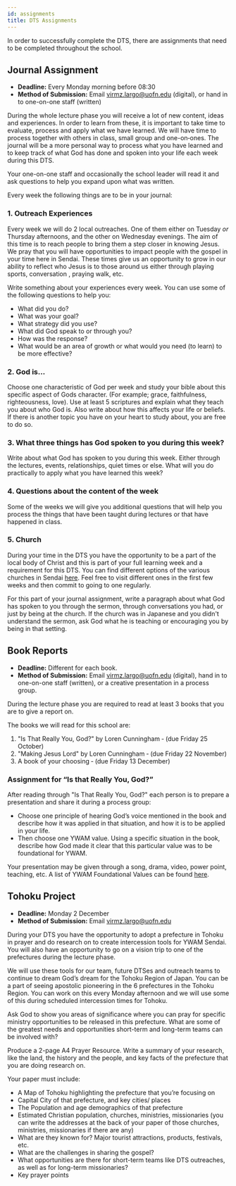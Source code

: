 ```yaml
---
id: assignments
title: DTS Assignments
---
```


In order to successfully complete the DTS, there are assignments that need to be completed throughout the school.

## Journal Assignment

- **Deadline:** Every Monday morning before 08:30
- **Method of Submission:** Email [virmz.largo@uofn.edu](mailto:virmz.largo@uofn.edu) (digital), or hand in to one-on-one staff (written)

During the whole lecture phase you will receive a lot of new content, ideas and experiences. In order to learn from these, it is important to take time to evaluate, process and apply what we have learned. We will have time to process together with others in class, small group and one-on‐ones. The journal will be a more personal way to process what you have learned and to keep track of what God has done and spoken into your life each week during this DTS.

Your one-on-one staff and occasionally the school leader will read it and ask questions to help you expand upon what was written. 

Every week the following things are to be in your journal:

### 1. Outreach Experiences

Every week we will do 2 local outreaches. One of them either on Tuesday *or* Thursday afternoons, and the other on Wednesday evenings. The aim of this time is to reach people to bring them a step closer in knowing Jesus. We pray that you will have opportunities to impact people with the gospel in your time here in Sendai. These times give us an opportunity to grow in our ability to reflect who Jesus is to those around us either through playing sports, conversation , praying walk, etc.

Write something about your experiences every week. You can use some of the following questions to help you:

- What did you do? 
- What was your goal? 
- What strategy did you use? 
- What did God speak to or through you? 
- How was the response? 
- What would be an area of growth or what would you need (to learn) to be more effective?

### 2. God is...

Choose one characteristic of God per week and study your bible about this specific aspect of Gods character. (For example; grace, faithfulness, righteousness, love). Use at least 5 scriptures and explain what they teach you about who God is. Also write about how this affects your life or beliefs. If there is another topic you have on your heart to study about, you are free to do so.

### 3. What three things has God spoken to you during this week?

Write about what God has spoken to you during this week. Either through the lectures, events, relationships, quiet times or else. What will you do practically to apply what you have learned this week?

### 4. Questions about the content of the week

Some of the weeks we will give you additional questions that will help you process the things that have been taught during lectures or that have happened in class.

### 5. Church

During your time in the DTS you have the opportunity to be a part of the local body of Christ and this is part of your full learning week and a requirement for this DTS. You can find different options of the various churches in Sendai [here](churches.md). Feel free to visit different ones in the first few weeks and then commit to going to one regularly. 

For this part of your journal assignment, write a paragraph about what God has spoken to you through the sermon, through conversations you had, or just by being at the church. If the church was in Japanese and you didn't understand the sermon, ask God what he is teaching or encouraging you by being in that setting.

## Book Reports

- **Deadline:** Different for each book.
- **Method of Submission:** Email [virmz.largo@uofn.edu](mailto:virmz.largo@uofn.edu) (digital), hand in to one-on-one staff (written), or a creative presentation in a process group.

During the lecture phase you are required to read at least 3 books that you are to give a report on.

The books we will read for this school are:

1. "Is That Really You, God?" by Loren Cunningham ‐ (due Friday 25 October)
2. "Making Jesus Lord" by Loren Cunningham ‐ (due Friday 22 November)
3. A book of your choosing ‐ (due Friday 13 December)

### Assignment for “Is that Really You, God?”

After reading through "Is That Really You, God?" each person is to prepare a presentation and share it during a process group:

- Choose one principle of hearing God’s voice mentioned in the book and describe how it was applied in that situation, and how it is to be applied in your life.
- Then choose one YWAM value. Using a specific situation in the book, describe how God made it clear that this particular value was to be foundational for YWAM.

Your presentation may be given through a song, drama, video, power point, teaching, etc. A list of YWAM Foundational Values can be found [here](../about/values.md).

## Tohoku Project

- **Deadline:** Monday 2 December
- **Method of Submission:** Email [virmz.largo@uofn.edu](mailto:virmz.largo@uofn.edu)

During your DTS you have the opportunity to adopt a prefecture in Tohoku in prayer and do research on to create intercession tools for YWAM Sendai. You will also have an opportunity to go on a vision trip to one of the prefectures during the lecture phase.

We will use these tools for our team, future DTSes and outreach teams to continue to dream God’s dream for the Tohoku Region of Japan. You can be a part of seeing apostolic pioneering in the 6 prefectures in the Tohoku Region. You can work on this every Monday afternoon and we will use some of this during scheduled intercession times for Tohoku.

Ask God to show you areas of significance where you can pray for specific ministry opportunities to be released in this prefecture. What are some of the greatest needs and opportunities short-term and long-term teams can be involved with?

Produce a 2-page A4 Prayer Resource. Write a summary of your research, like the
land, the history and the people, and key facts of the prefecture that you are doing research on.

Your paper must include:

- A Map of Tohoku highlighting the prefecture that you’re focusing on
- Capital City of that prefecture, and key cities/ places
- The Population and age demographics of that prefecture
- Estimated Christian population, churches, ministries, missionaries (you can write the addresses at the back of your paper of those churches, ministries, missionaries if there are any)
- What are they known for? Major tourist attractions, products, festivals, etc.
- What are the challenges in sharing the gospel?
- What opportunities are there for short-term teams like DTS outreaches, as well as for long-term missionaries? 
- Key prayer points